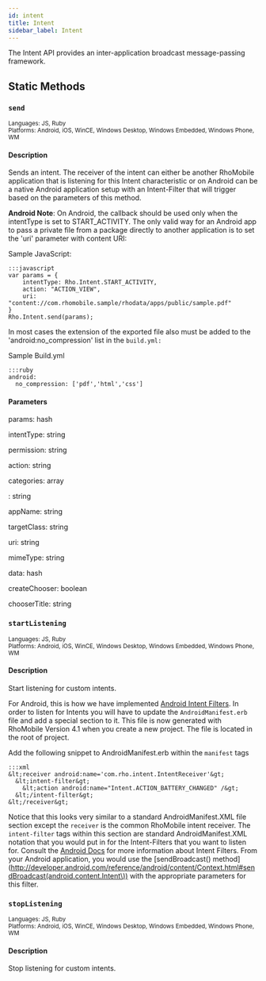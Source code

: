 ```yaml
---
id: intent
title: Intent
sidebar_label: Intent
---
```

The Intent API provides an inter-application broadcast message-passing framework.
## Static Methods
### `send`
<span style="font-size:smaller">Languages: JS, Ruby</span><br/><span style="font-size:smaller">Platforms: Android, iOS, WinCE, Windows Desktop, Windows Embedded, Windows Phone, WM</span>
#### Description
Sends an intent. The receiver of the intent can either be another RhoMobile  application that is listening for this Intent characteristic or on Android can be a native Android application setup with an Intent-Filter that will trigger based on the parameters of this method.**Android Note**: On Android, the callback should be used only when the intentType is set to START_ACTIVITY. The only valid way for an Android app to pass a private file from a package directly to another application is to set the 'uri' parameter with content URI: Sample JavaScript:    :::javascript    var params = {        intentType: Rho.Intent.START_ACTIVITY,        action: "ACTION_VIEW",        uri: "content://com.rhomobile.sample/rhodata/apps/public/sample.pdf"    }    Rho.Intent.send(params);In most cases the extension of the exported file also must be added to the 'android:no_compression' list in the `build.yml:`Sample Build.yml    :::ruby    android:      no_compression: ['pdf','html','css']

#### Parameters
params: hash

intentType: string

permission: string

action: string

categories: array

: string

appName: string

targetClass: string

uri: string

mimeType: string

data: hash

createChooser: boolean

chooserTitle: string
### `startListening`
<span style="font-size:smaller">Languages: JS, Ruby</span><br/><span style="font-size:smaller">Platforms: Android, iOS, WinCE, Windows Desktop, Windows Embedded, Windows Phone, WM</span>
#### Description
Start listening for custom intents.For Android, this is how we have implemented [Android Intent Filters](http://developer.android.com/guide/components/intents-filters.html#Receiving). In order to listen for Intents you will have to update the `AndroidManifest.erb` file and add a special section to it. This file is now generated with RhoMobile Version 4.1 when you create a new project. The file is located in the root of project.Add the following snippet to AndroidManifest.erb within the `manifest` tags    :::xml    &lt;receiver android:name='com.rho.intent.IntentReceiver'&gt;      &lt;intent-filter&gt;        &lt;action android:name="Intent.ACTION_BATTERY_CHANGED" /&gt;      &lt;/intent-filter&gt;    &lt;/receiver&gt;Notice that this looks very similar to a standard AndroidManifest.XML file section except the `receiver` is the common RhoMobile intent receiver. The `intent-filter` tags within this section are standard AndroidManifest.XML notation that you would put in for the Intent-Filters that you want to listen for. Consult the [Android Docs](http://developer.android.com/guide/components/intents-filters.html#Receiving) for more information about Intent Filters. From your Android application, you would use the [sendBroadcast() method](http://developer.android.com/reference/android/content/Context.html#sendBroadcast(android.content.Intent\)) with the appropriate parameters for this filter.


### `stopListening`
<span style="font-size:smaller">Languages: JS, Ruby</span><br/><span style="font-size:smaller">Platforms: Android, iOS, WinCE, Windows Desktop, Windows Embedded, Windows Phone, WM</span>
#### Description
Stop listening for custom intents.


